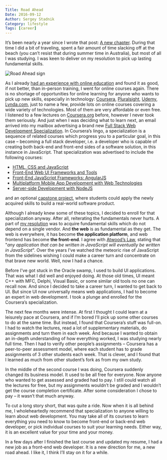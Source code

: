 ```yaml
---
Title: Road Ahead
Date: 2016-09-12
Author: Sergey Stadnik
Category: lifestyle
Tags: [career]
---
```


It’s been nearly a year since I wrote that post: [A new chapter](../../2015/09/a-new-chapter.html). During that time I did a bit of traveling, spent a fair amount of time slacking off at the beach (you can’t resist that during summer time in Australia), but most of all I was studying. I was keen to deliver on my resolution to pick up lasting fundamental skills.

![Road Ahead sign]({filename}/images/road_ahead.jpg)

<!-- PELICAN_END_SUMMARY -->
As I already [had an experience with online education](../../2012/07/composing-and-producing-electronic.html) and found it as good, if not better, than in-person training, I went for online courses again. There is no shortage of opportunities for online learning for anyone who wants to pick up new skills, especially in technology: [Coursera](https://www.coursera.org/), [Pluralsight](https://www.pluralsight.com/), [Udemy](https://www.udemy.com), [Lynda.com](https://www.lynda.com), just to name a few, provide lots on online courses covering a wide variety of technologies. Most of them are very affordable or even free. I listened to a few lectures on [Coursera.org](https://www.coursera.org/) before, however I never took them seriously. And just when I was deciding what to learn next, an email arrived into my mailbox advertising a brand new [Full Stack Web Development Specialization](https://www.coursera.org/specializations/full-stack). In Coursera’s lingo, a specialization is a sequence of related courses which progress you to a particular goal, in this case – becoming a full stack developer, i.e. a developer who is capable of creating both back-end and front-end sides of a software solution, in this instance in JavaScript. That specialization was advertised to include the following courses:

* [HTML, CSS and JavaScript](https://www.coursera.org/learn/html-css-javascript)
* [Front-End Web UI Frameworks and Tools](https://www.coursera.org/learn/web-frameworks)
* [Front-End JavaScript Frameworks: AngularJS](https://www.coursera.org/learn/angular-js)
* [Multiplatform Mobile App Development with Web Technologies](https://www.coursera.org/learn/hybrid-mobile-development)
* [Server-side Development with NodeJS](https://www.coursera.org/learn/server-side-development)

and an optional [capstone project](https://www.coursera.org/learn/web-development-project), where students could apply the newly acquired skills to build a real-world software product.

Although I already knew some of these topics, I decided to enroll for that specialization anyway. After all, reiterating the fundamentals never hurts. A part of [my resolution](../../2015/09/a-new-chapter.html) was to acquire fundamental skills which do not depend on a single vendor. And **the web** is as fundamental as they get. The web is everywhere, it has become **the application platform**, and web frontend has become **the front-end**. I agree with [Atwood’s Law](https://blog.codinghorror.com/the-principle-of-least-power/), stating that "*any application that can be written in JavaScript will eventually be written in JavaScript*". Over the years I’ve watched the meteoric rise of JavaScript from the sidelines wishing I could make a career turn and concentrate on that brave new world. Well, now I had a chance.

Before I've got stuck in the Oracle swamp, I used to build UI applications. That was what I did well and enjoyed doing. At those old times, UI meant C++ with MFC, Delphi, Visual Basic, or some similar old tools no one can recall now. And since I decided to take a career turn, I wanted to get back to UI. But since UI now universally means web applications, I had to become an expert in web development. I took a plunge and enrolled for the Coursera’s specialization.

The next few months were intense. At first I thought I could learn at a leisurely pace at Coursera, and if I’m bored I’ll pick up some other courses to do at the same time. But instead, I found that Coursera’s stuff was full-on. I had to watch the lectures, read a lot of supplementary materials, do assignments and turn them in each week. And because I wanted to obtain an in-depth understanding of how everything worked, I was studying nearly full time. Then I had to verify other people’s assignments – Coursera has a peer-to-peer assessment model, where each student has to grade assignments of 3 other students each week. That is clever, and I found that I learned as much from other student’s fork as from my own study.

In the middle of the second course I was doing, Coursera suddenly changed its business model. It used to be all free for everyone. Now anyone who wanted to get assessed and graded had to pay. I still could watch all the lectures for free, but my assignments wouldn’t be graded and I wouldn’t get the course completion certificate. After some consideration I chose to pay – it wasn’t that much anyway.

To cut a long story short, that was quite a ride. Now when it is all behind me, I wholeheartedly recommend that specialization to anyone willing to learn about web development. You may take all of its courses to learn everything you need to know to become front-end or back-end web developer, or pick individual courses to suit your learning needs. Either way, it is an excellent value for your time and your money.

In a few days after I finished the last course and updated my resume, I had a new job as a front-end web developer. It is a new direction for me, a new road ahead. I like it, I think I’ll stay on it for a while.
